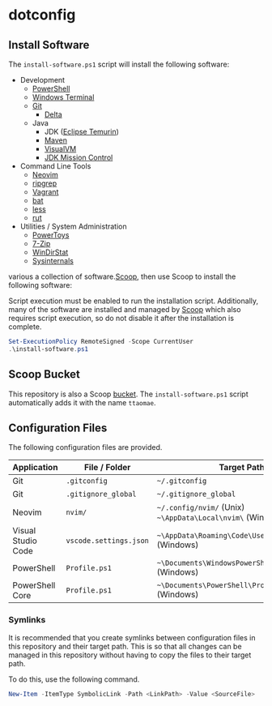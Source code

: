 # dotconfig

## Install Software

The `install-software.ps1` script will install the following software:

* Development
    * [PowerShell](https://learn.microsoft.com/en-us/powershell/)
    * [Windows Terminal](https://learn.microsoft.com/en-us/windows/terminal/)
    * [Git](https://git-scm.com/)
        * [Delta](https://dandavison.github.io/delta/)
    * Java
        * JDK ([Eclipse Temurin](https://adoptium.net/temurin/releases/))
        * [Maven](https://maven.apache.org/)
        * [VisualVM](https://visualvm.github.io/)
        * [JDK Mission Control](https://openjdk.org/projects/jmc/)
* Command Line Tools
    * [Neovim](https://neovim.io/)
    * [ripgrep](https://github.com/BurntSushi/ripgrep)
    * [Vagrant](https://www.vagrantup.com/)
    * [bat](https://github.com/sharkdp/bat)
    * [less](https://www.greenwoodsoftware.com/less/)
    * [rut](https://github.com/ttaomae/rut)
* Utilities / System Administration
    * [PowerToys](https://learn.microsoft.com/en-us/windows/powertoys/)
    * [7-Zip](https://www.7-zip.org/)
    * [WinDirStat](https://windirstat.net/)
    * [Sysinternals](https://learn.microsoft.com/en-us/sysinternals/)

various a collection of software.[Scoop](https://scoop.sh/), then
use Scoop to install the following software:

Script execution must be enabled to run the installation script. Additionally,
many of the software are installed and managed by [Scoop](https://scoop.sh/)
which also requires script execution, so do not disable it after the
installation is complete.

```powershell
Set-ExecutionPolicy RemoteSigned -Scope CurrentUser
.\install-software.ps1
```

## Scoop Bucket
This repository is also a Scoop [bucket](https://github.com/lukesampson/scoop/wiki/Buckets).
The `install-software.ps1` script automatically adds it with the name `ttaomae`.

## Configuration Files
The following configuration files are provided.

| Application | File / Folder | Target Path |
|---|---|---|
| Git | `.gitconfig` | `~/.gitconfig` |
| Git | `.gitignore_global` | `~/.gitignore_global` |
| Neovim | `nvim/` | `~/.config/nvim/` (Unix) <br> `~\AppData\Local\nvim\` (Windows) |
| Visual Studio Code | `vscode.settings.json` | `~\AppData\Roaming\Code\User\settings.json` (Windows) |
| PowerShell | `Profile.ps1` | `~\Documents\WindowsPowerShell\Profile.ps1` (Windows) |
| PowerShell Core | `Profile.ps1` | `~\Documents\PowerShell\Profile.ps1` (Windows) |

### Symlinks
It is recommended that you create symlinks between configuration files in this
repository and their target path. This is so that all changes can be managed in
this repository without having to copy the files to their target path.

To do this, use the following command.
```powershell
New-Item -ItemType SymbolicLink -Path <LinkPath> -Value <SourceFile>
```

